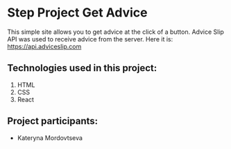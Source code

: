 # Step Project Get Advice

This simple site allows you to get advice at the click of a button.
Advice Slip API was used to receive advice from the server. Here it is: https://api.adviceslip.com

## Technologies used in this project:

1. HTML
2. CSS
3. React

## Project participants:

- Kateryna Mordovtseva
